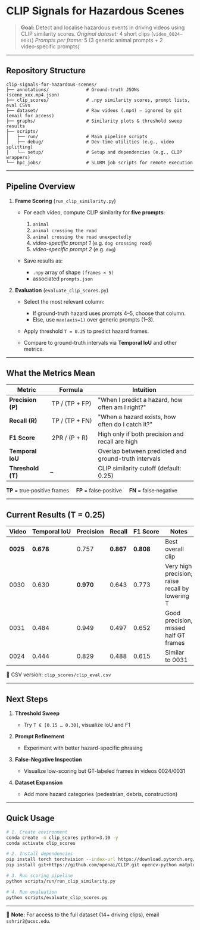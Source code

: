 # CLIP Signals for Hazardous Scenes

> **Goal:** Detect and localise hazardous events in driving videos using CLIP similarity scores.
> *Original dataset:* 4 short clips (`video_0024–0031`)
> *Prompts per frame:* 5 (3 generic animal prompts + 2 video‑specific prompts)

---

## Repository Structure

```
clip-signals-for-hazardous-scenes/
├── annotations/              # Ground-truth JSONs (scene_xxx.mp4.json)
├── clip_scores/              # .npy similarity scores, prompt lists, eval CSVs
├── dataset/                  # Raw videos (.mp4) – ignored by git (email for access)
├── graphs/                   # Similarity plots & threshold sweep results
├── scripts/
│   ├── run/                  # Main pipeline scripts
│   ├── debug/                # Dev-time utilities (e.g., video splitting)
│   └── setup/                # Setup and dependencies (e.g., CLIP wrappers)
└── hpc_jobs/                 # SLURM job scripts for remote execution
```

---

## Pipeline Overview

1. **Frame Scoring** (`run_clip_similarity.py`)

   * For each video, compute CLIP similarity for **five prompts**:

     1. `animal`
     2. `animal crossing the road`
     3. `animal crossing the road unexpectedly`
     4. *video-specific prompt 1* (e.g. `dog crossing road`)
     5. *video-specific prompt 2* (e.g. `dog`)
   * Save results as:

     * `.npy` array of shape `(frames × 5)`
     * associated `prompts.json`

2. **Evaluation** (`evaluate_clip_scores.py`)

   * Select the most relevant column:

     * If ground-truth hazard uses prompts 4–5, choose that column.
     * Else, use `max(axis=1)` over generic prompts (1–3).
   * Apply threshold `T = 0.25` to predict hazard frames.
   * Compare to ground-truth intervals via **Temporal IoU** and other metrics.

---

## What the Metrics Mean

| Metric            | Formula         | Intuition                                            |
| ----------------- | --------------- | ---------------------------------------------------- |
| **Precision (P)** |  TP / (TP + FP) | "When I predict a hazard, how often am I right?"     |
| **Recall (R)**    |  TP / (TP + FN) | "When a hazard exists, how often do I catch it?"     |
| **F1 Score**      |  2PR / (P + R)  | High only if both precision and recall are high      |
| **Temporal IoU**  |                 | Overlap between predicted and ground-truth intervals |
| **Threshold (T)** | –               | CLIP similarity cutoff (default: 0.25)               |

**TP** = true‑positive frames     **FP** = false‑positive     **FN** = false‑negative

---

## Current Results (T = 0.25)

| Video    | Temporal IoU | Precision | Recall    | F1 Score  | Notes                                           |
| -------- | ------------ | --------- | --------- | --------- | ----------------------------------------------- |
| **0025** | **0.678**    | 0.757     | **0.867** | **0.808** | Best overall clip                               |
| 0030     | 0.630        | **0.970** | 0.643     | 0.773     | Very high precision; raise recall by lowering T |
| 0031     | 0.484        | 0.949     | 0.497     | 0.652     | Good precision, missed half GT frames           |
| 0024     | 0.444        | 0.829     | 0.488     | 0.615     | Similar to 0031                                 |

📄 CSV version: `clip_scores/clip_eval.csv`

---

## Next Steps

1. **Threshold Sweep**

   * Try `T ∈ [0.15 … 0.30]`, visualize IoU and F1

2. **Prompt Refinement**

   * Experiment with better hazard-specific phrasing

3. **False-Negative Inspection**

   * Visualize low-scoring but GT-labeled frames in videos 0024/0031

4. **Dataset Expansion**

   * Add more hazard categories (pedestrian, debris, construction)

---

## Quick Usage

```bash
# 1. Create environment
conda create -n clip_scores python=3.10 -y
conda activate clip_scores

# 2. Install dependencies
pip install torch torchvision --index-url https://download.pytorch.org/whl/cu121
pip install git+https://github.com/openai/CLIP.git opencv-python matplotlib tqdm numpy pillow

# 3. Run scoring pipeline
python scripts/run/run_clip_similarity.py

# 4. Run evaluation
python scripts/evaluate_clip_scores.py
```

---

📩 **Note:** For access to the full dataset (14+ driving clips), email `sshrir2@ucsc.edu`.

